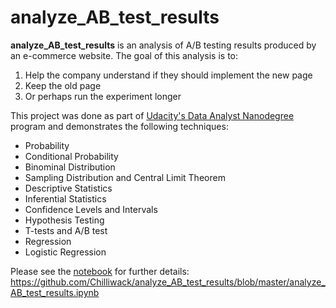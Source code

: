 # analyze_AB_test_results

**analyze_AB_test_results** is an analysis of A/B testing results produced by an e-commerce website. The goal of this analysis is to:

1. Help the company understand if they should implement the new page
2. Keep the old page
3. Or perhaps run the experiment longer 

This project was done as part of [Udacity's Data Analyst Nanodegree](https://www.udacity.com/course/data-analyst-nanodegree--nd002) program and demonstrates the following techniques:

- Probability
- Conditional Probability
- Binominal Distribution
- Sampling Distribution and Central Limit Theorem
- Descriptive Statistics
- Inferential Statistics
- Confidence Levels and Intervals
- Hypothesis Testing
- T-tests and A/B test
- Regression
- Logistic Regression

Please see the [notebook](https://github.com/Chilliwack/analyze_AB_test_results/blob/master/analyze_AB_test_results.ipynb) for further details: https://github.com/Chilliwack/analyze_AB_test_results/blob/master/analyze_AB_test_results.ipynb
